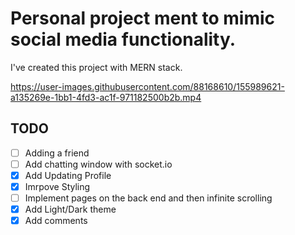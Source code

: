 # Personal project ment to mimic social media functionality.

I've created this project with MERN stack.

https://user-images.githubusercontent.com/88168610/155989621-a135269e-1bb1-4fd3-ac1f-971182500b2b.mp4


## TODO

- [ ] Adding a friend
- [ ] Add chatting window with socket.io
- [x] Add Updating Profile
- [x] Imrpove Styling
- [ ] Implement pages on the back end and then infinite scrolling
- [x] Add Light/Dark theme
- [x] Add comments

